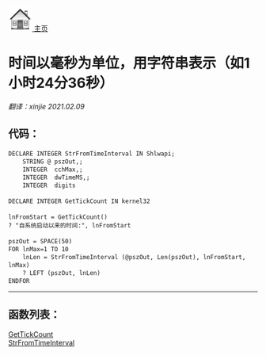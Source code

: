 [<img src="../images/home.png"> 主页 ](https://github.com/VFP9/Win32API)  

# 时间以毫秒为单位，用字符串表示（如1小时24分36秒）
_翻译：xinjie  2021.02.09_

## 代码：
```foxpro  
DECLARE INTEGER StrFromTimeInterval IN Shlwapi;
	STRING @ pszOut,;
   	INTEGER  cchMax,;
   	INTEGER  dwTimeMS,;
	INTEGER  digits

DECLARE INTEGER GetTickCount IN kernel32

lnFromStart = GetTickCount()
? "自系统启动以来的时间:", lnFromStart

pszOut = SPACE(50)
FOR lnMax=1 TO 10
	lnLen = StrFromTimeInterval (@pszOut, Len(pszOut), lnFromStart, lnMax)
	? LEFT (pszOut, lnLen)
ENDFOR  
```  
***  


## 函数列表：
[GetTickCount](../libraries/kernel32/GetTickCount.md)  
[StrFromTimeInterval](../libraries/shlwapi/StrFromTimeInterval.md)  
